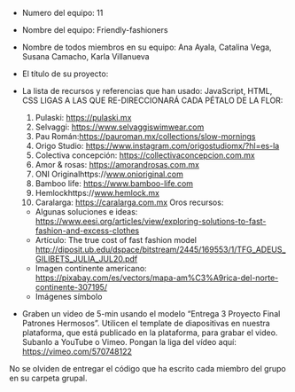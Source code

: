 - Numero del equipo: 11
- Nombre del equipo: Friendly-fashioners
- Nombre de todos miembros en su equipo: Ana Ayala, Catalina Vega, Susana Camacho, Karla Villanueva
- El título de su proyecto:
- La lista de recursos y referencias que han usado: 
  JavaScript, HTML, CSS
  LIGAS A LAS QUE RE-DIRECCIONARÁ CADA PÉTALO DE LA FLOR:
  1. Pulaski: https://pulaski.mx
  2. Selvaggi: https://www.selvaggiswimwear.com
  3. Pau Román:https://pauroman.mx/collections/slow-mornings
  4. Origo Studio: https://www.instagram.com/origostudiomx/?hl=es-la
  5. Colectiva concepción: https://collectivaconcepcion.com.mx
  6. Amor & rosas: https://amorandrosas.com.mx
  7. ONI Originalhttps://www.onioriginal.com
  8. Bamboo life: https://www.bamboo-life.com
  9. Hemlockhttps://www.hemlock.mx
  10. Caralarga: https://caralarga.com.mx
  Oros recursos:
  + Algunas soluciones e  ideas: https://www.eesi.org/articles/view/exploring-solutions-to-fast-fashion-and-excess-clothes
  + Artículo: The true cost of fast fashion model http://diposit.ub.edu/dspace/bitstream/2445/169553/1/TFG_ADEUS_GILIBETS_JULIA_JUL20.pdf
  + Imagen continente americano: https://pixabay.com/es/vectors/mapa-am%C3%A9rica-del-norte-continente-307195/
  + Imágenes símbolo

- Graben un video de 5-min usando el modelo “Entrega 3 Proyecto Final Patrones Hermosos”. Utilicen el template de diapositivas en nuestra plataforma, que está publicado en la plataforma, para grabar el video. Subanlo a YouTube o Vimeo. Pongan la liga del vídeo aquí: https://vimeo.com/570748122

No se olviden de entregar el código que ha escrito cada miembro del grupo en su carpeta grupal.
